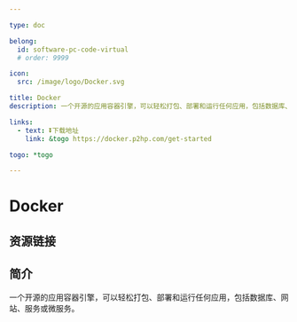 ```yaml
---

type: doc

belong:
  id: software-pc-code-virtual
  # order: 9999

icon:
  src: /image/logo/Docker.svg

title: Docker
description: 一个开源的应用容器引擎，可以轻松打包、部署和运行任何应用，包括数据库、网站、服务或微服务。

links:
  - text: ⏬下载地址
    link: &togo https://docker.p2hp.com/get-started

togo: *togo

---
```


<ShowLogo />

# Docker

<ShowBreadcrumb />

## 资源链接

<ShowLinks />

## 简介

一个开源的应用容器引擎，可以轻松打包、部署和运行任何应用，包括数据库、网站、服务或微服务。